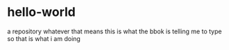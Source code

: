 # hello-world
 a repository whatever that means
this is what the bbok is telling me to type so that is what i am doing
